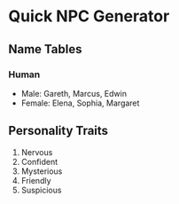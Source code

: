 # Quick NPC Generator

## Name Tables
### Human
- Male: Gareth, Marcus, Edwin
- Female: Elena, Sophia, Margaret

## Personality Traits
1. Nervous
2. Confident
3. Mysterious
4. Friendly
5. Suspicious